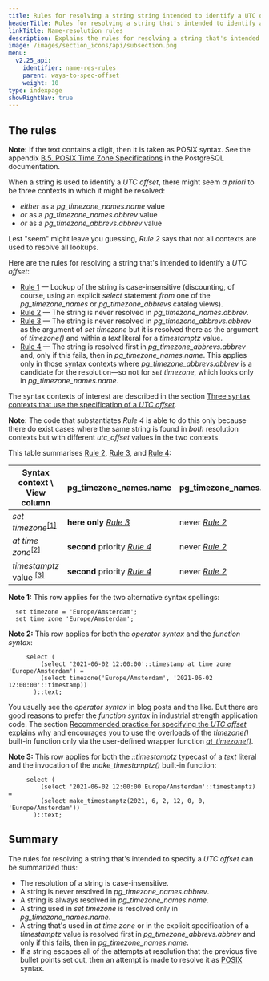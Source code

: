 ```yaml
---
title: Rules for resolving a string string intended to identify a UTC offset [YSQL]
headerTitle: Rules for resolving a string that's intended to identify a UTC offset
linkTitle: Name-resolution rules
description: Explains the rules for resolving a string that's intended to identify a UTC offset. [YSQL]
image: /images/section_icons/api/subsection.png
menu:
  v2.25_api:
    identifier: name-res-rules
    parent: ways-to-spec-offset
    weight: 10
type: indexpage
showRightNav: true
---
```


## The rules


**Note:** If the text contains a digit, then it is taken as POSIX syntax. See the appendix [B.5. POSIX Time Zone Specifications](https://www.postgresql.org/docs/15/datetime-posix-timezone-specs.html) in the PostgreSQL documentation.

When a string is used to identify a _UTC offset_, there might seem _a priori_ to be three contexts in which it might be resolved:

- _either_ as a _pg_timezone_names.name_ value
- _or_ as a _pg_timezone_names.abbrev_ value
- _or_ as a _pg_timezone_abbrevs.abbrev_ value

Lest "seem" might leave you guessing, _Rule 2_ says that not all contexts are used to resolve all lookups.

Here are the rules for resolving a string that's intended to identify a _UTC offset_:

- [Rule 1](./rule-1/) — Lookup of the string is case-insensitive (discounting, of course, using an explicit _select_ statement _from_ one of the _pg_timezone_names_ or _pg_timezone_abbrevs_ catalog views).
- [Rule 2](./rule-2/) — The string is never resolved in _pg_timezone_names.abbrev_.
- [Rule 3](./rule-3/) — The string is never resolved in _pg_timezone_abbrevs.abbrev_ as the argument of _set timezone_ but it is resolved there as the argument of _timezone()_ and within a _text_ literal for a _timestamptz_ value.
- [Rule 4](./rule-4/) — The string is resolved first in _pg_timezone_abbrevs.abbrev_ and, only if this fails, then in _pg_timezone_names.name_. This applies only in those syntax contexts where _pg_timezone_abbrevs.abbrev_ is a candidate for the resolution—so not for _set timezone_, which looks only in _pg_timezone_names.name_.

The syntax contexts of interest are described in the section [Three syntax contexts that use the specification of a _UTC offset_](../../syntax-contexts-to-spec-offset/).

**Note:** The code that substantiates _Rule 4_ is able to do this only because there do exist cases where the same string is found in _both_ resolution contexts but with different _utc_offset_ values in the two contexts.

<a name="syntax-contexts-table"></a>This table summarises [Rule 2](./rule-3/), [Rule 3](./rule-3/), and [Rule 4](./rule-4/):

| Syntax context \ View column                    | pg_timezone_names.name | pg_timezone_names.abbrev    | pg_timezone_abbrevs.abbrev                 |
| ----------------------------------------------- | ---------------------- | --------------------------- |------------------------------------------- |
| _set timezone_<sup>[\[1\]](#note-1)</sup>       | **here only** _[Rule 3](./rule-3/)_         | never _[Rule 2](./rule-2/)_ | not for set timezone  |
| _at time zone_<sup>[\[2\]](#note-2)</sup>       | **second** priority _[Rule 4](./rule-4/)_   | never _[Rule 2](./rule-2/)_ | **first** priority    |
| _timestamptz_ value <sup>[\[3\]](#note-3)</sup> | **second** priority _[Rule 4](./rule-4/)_   | never _[Rule 2](./rule-2/)_ | **first** priority    |

<a name="note-1"></a>**Note 1:** This row applies for the two alternative syntax spellings:

```plpgsql
  set timezone = 'Europe/Amsterdam';
  set time zone 'Europe/Amsterdam';
```

<a name="note-2"></a>**Note 2:** This row applies for both the _operator syntax_ and the _function syntax_:

```plpgsql
     select (
         (select '2021-06-02 12:00:00'::timestamp at time zone 'Europe/Amsterdam') =
         (select timezone('Europe/Amsterdam', '2021-06-02 12:00:00'::timestamp))
       )::text;
```

You usually see the _operator syntax_ in blog posts and the like. But there are good reasons to prefer the _function syntax_ in industrial strength application code. The section [Recommended practice for specifying the _UTC offset_](../../recommendation/) explains why and encourages you to use the overloads of the _timezone()_ built-in function only via the user-defined wrapper function [_at_timezone()_](../../recommendation/#the-at-timezone-function-overloads).

<a name="note-3"></a>**Note 3:**  This row applies for both the _::timestamptz_ typecast of a _text_ literal and the invocation of the _make_timestamptz()_ built-in function:

```plpgsql
     select (
         (select '2021-06-02 12:00:00 Europe/Amsterdam'::timestamptz) =
         (select make_timestamptz(2021, 6, 2, 12, 0, 0, 'Europe/Amsterdam'))
       )::text;
```

## Summary

The rules for resolving a string that's intended to specify a _UTC offset_ can be summarized thus:

- The resolution of a string is case-insensitive.
- A string is never resolved in _pg_timezone_names.abbrev_.
- A string is always resolved in _pg_timezone_names.name_.
- A string used in _set timezone_ is resolved only in _pg_timezone_names.name_.
- A string that's used in _at time zone_ or in the explicit specification of a _timestamptz_ value is resolved first in _pg_timezone_abbrevs.abbrev_ and only if this fails, then in _pg_timezone_names.name_.
- If a string escapes all of the attempts at resolution that the previous five bullet points set out, then an attempt is made to resolve it as [POSIX](https://www.postgresql.org/docs/15/datetime-posix-timezone-specs.html) syntax.
